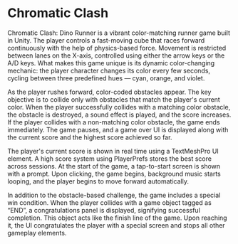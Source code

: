 # Chromatic Clash
Chromatic Clash: Dino Runner is a vibrant color-matching runner game built in Unity. The player controls a fast-moving cube that races forward continuously with the help of physics-based force. Movement is restricted between lanes on the X-axis, controlled using either the arrow keys or the A/D keys. What makes this game unique is its dynamic color-changing mechanic: the player character changes its color every few seconds, cycling between three predefined hues — cyan, orange, and violet.

As the player rushes forward, color-coded obstacles appear. The key objective is to collide only with obstacles that match the player's current color. When the player successfully collides with a matching color obstacle, the obstacle is destroyed, a sound effect is played, and the score increases. If the player collides with a non-matching color obstacle, the game ends immediately. The game pauses, and a game over UI is displayed along with the current score and the highest score achieved so far.

The player's current score is shown in real time using a TextMeshPro UI element. A high score system using PlayerPrefs stores the best score across sessions. At the start of the game, a tap-to-start screen is shown with a prompt. Upon clicking, the game begins, background music starts looping, and the player begins to move forward automatically.

In addition to the obstacle-based challenge, the game includes a special win condition. When the player collides with a game object tagged as “END”, a congratulations panel is displayed, signifying successful completion. This object acts like the finish line of the game. Upon reaching it, the UI congratulates the player with a special screen and stops all other gameplay elements.
